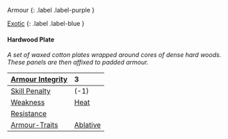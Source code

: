 
Armour
{: .label .label-purple }

[Exotic](Game/Designing-Armour#Exotic)
{: .label .label-blue }

#### Hardwood Plate
*A set of waxed cotton plates wrapped around cores of dense hard woods. These panels are then affixed to padded armour.*

| [Armour Integrity](Game/Core/Armour#Armour%20Integrity)    | 3                                     |
| :--------------------------------------------------------- | :------------------------------------ |
| [Skill Penalty](Game/Core/Armour#Skill%20Penalty)          | (-1)                                  |
| [Weakness](Game/Core/Armour#Weakness%20and%20Resistance)   | [Heat](Game/Core/Injury#Heat)         |
| [Resistance](Game/Core/Armour#Weakness%20and%20Resistance) |                                       |
| [Armour-Traits](Game/Core/Armour-Traits)                   | [Ablative](Game/Core/Blocks/Ablative) |
